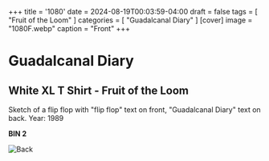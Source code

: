 +++
title = '1080'
date = 2024-08-19T00:03:59-04:00
draft = false
tags = [ "Fruit of the Loom" ]
categories = [ "Guadalcanal Diary" ]
[cover]
image = "1080F.webp"
caption = "Front"
+++
# Guadalcanal Diary
## White XL T Shirt - Fruit of the Loom

Sketch of a flip flop with "flip flop" text on front, "Guadalcanal Diary" text on back. Year: 1989

**BIN 2**

![Back](/1071B.webp)

